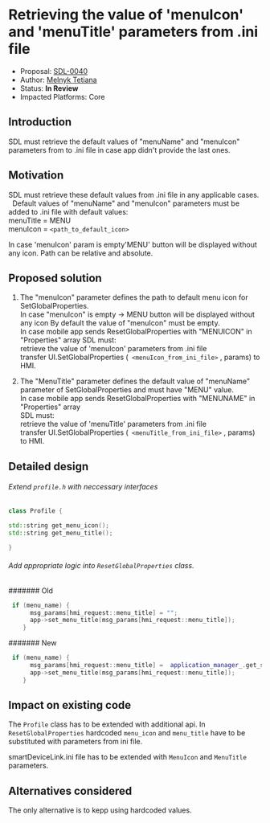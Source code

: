 # Retrieving the value of 'menuIcon' and 'menuTitle' parameters from .ini file

* Proposal: [SDL-0040]('menuIcon'-menuTitle'-params.md)
* Author: [Melnyk Tetiana](https://github.com/TMelnyk)
* Status: **In Review**
* Impacted Platforms: Core

## Introduction  
SDL must retrieve the default values of "menuName" and "menuIcon" parameters from to .ini file in case app didn't provide the last ones.  

## Motivation
SDL must retrieve these default values from .ini file in any applicable cases.  
Default values of "menuName" and "menuIcon" parameters must be added to .ini file with default values:  
menuTitle = MENU  
menuIcon = `<path_to_default_icon>`

In case 'menuIcon' param is empty'MENU' button will be displayed without any icon.
Path can be relative and absolute.

## Proposed solution
1. The "menuIcon" parameter defines the path to default menu icon for SetGlobalProperties.  
In case "menuIcon" is empty -> MENU button will be displayed without any icon 
By default the value of "menuIcon" must be empty.  
In case mobile app sends ResetGlobalProperties with "MENUICON" in "Properties" array
SDL must:  
retrieve the value of 'menuIcon' parameters from .ini file  
transfer UI.SetGlobalProperties (` <menuIcon_from_ini_file>` , params) to HMI. 

2. The "MenuTitle" parameter defines the default value of "menuName" parameter of SetGlobalProperties and must have "MENU" value.  
In case mobile app sends ResetGlobalProperties with "MENUNAME" in "Properties" array  
SDL must:  
retrieve the value of 'menuTitle' parameters from .ini file  
transfer UI.SetGlobalProperties (` <menuTitle_from_ini_file>` , params) to HMI. 

## Detailed design
###### Extend `profile.h` with neccessary interfaces
```c++
class Profile {

std::string get_menu_icon();
std::string get_menu_title();

}
```
###### Add appropriate logic into `ResetGlobalProperties` class.
####### Old
```c++
 if (menu_name) {
      msg_params[hmi_request::menu_title] = "";
      app->set_menu_title(msg_params[hmi_request::menu_title]);
    }
```
####### New
```c++
 if (menu_name) {
      msg_params[hmi_request::menu_title] =  application_manager_.get_settings().get_menu_title();
      app->set_menu_title(msg_params[hmi_request::menu_title]);
    }
```
## Impact on existing code
The `Profile` class has to be extended with additional api. In `ResetGlobalProperties` hardcoded `menu_icon` and `menu_title`
have to be substituted with parameters from ini file.

smartDeviceLink.ini file has to be extended with `MenuIcon` and `MenuTitle` parameters.

## Alternatives considered
The only alternative is to kepp using hardcoded values.
